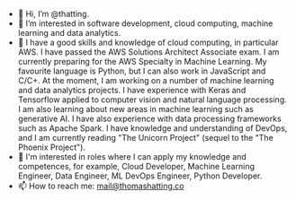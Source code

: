 - 👋 Hi, I’m @thatting.
- 👀 I’m interested in software development, cloud computing, machine learning and data analytics. 
- 🌱 I have a good skills and knowledge of cloud computing, in particular AWS. I have passed the AWS Solutions Architect Associate exam. I am currently preparing for the AWS Specialty in Machine Learning. My favourite language is Python, but I can also work in JavaScript and C/C+. At the moment, I am working on a number of machine learning and data analytics projects. I have experience with Keras and Tensorflow applied to computer vision and natural language processing. I am also learning about new areas in machine learning such as generative AI. I have also experience with data processing frameworks such as Apache Spark. I have knowledge and understanding of DevOps, and I am currently reading "The Unicorn Project" (sequel to the "The Phoenix Project").
- 💞️ I'm interested in roles where I can apply my knowledge and competences, for example, Cloud Developer, Machine Learning Engineer, Data Engineer, ML DevOps Engineer, Python Developer. 
- 📫 How to reach me: mail@thomashatting.co

<!---
thatting/thatting is a ✨ special ✨ repository because its `README.md` (this file) appears on your GitHub profile.
You can click the Preview link to take a look at your changes.
--->
